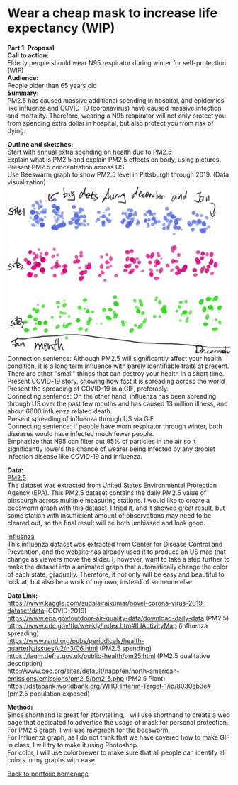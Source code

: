 # Wear a cheap mask to increase life expectancy (WIP)
  **Part 1: Proposal**   
  **Call to action:**     
  Elderly people should wear N95 respirator during winter for self-protection (WIP)  
  **Audience:**   
  People older than 65 years old     
  **Summary:**   
  PM2.5 has caused massive additional spending in hospital, and epidemics like influenza and COVID-19 (coronavirus) have caused massive infection and mortality. Therefore, wearing a N95 respirator will not only protect you from spending extra dollar in hospital, but also protect you from risk of dying.  
    
    
  **Outline and sketches:**  
  Start with annual extra spending on health due to PM2.5  
  Explain what is PM2.5 and explain PM2.5 effects on body, using pictures.  
  Present PM2.5 concentration across US  
  Use Beeswarm graph to show PM2.5 level in Pittsburgh through 2019. (Data visualization)  
  ![data2](beesworm_sketch.png)  
  Connection sentence: Although PM2.5 will significantly affect your health condition, it is a long term influence with barely identifiable traits at present. There are other "small" things that can destroy your health in a short time.  
  Present COVID-19 story, showing how fast it is spreading across the world  
  Present the spreading of COVID-19 in a GIF, preferably.  
  Connecting sentence: On the other hand, influenza has been spreading through US over the past few months and has caused 13 million illness, and about 6600 influenza related death.  
  Present spreading of influenza through US via GIF  
  Connecting sentence: If people have worn respirator through winter, both diseases would have infected much fewer people.  
  Emphasize that N95 can filter out 95% of particles in the air so it significantly lowers the chance of wearer being infected by any droplet infection disease like COVID-19 and influenza.   
 
  
  **Data:**  
  [PM2.5](https://github.com/Barrychen825/chen-portfolio/blob/master/pit%20pm2.5.csv)  
  The dataset was extracted from United States Environmental Protection Agency (EPA). This PM2.5 dataset contains the daily PM2.5 value of pittsburgh across multiple measuring stations. I would like to create a beesworm graph with this dataset. I tried it, and it showed great result, but some station with insufficient amount of observations may need to be cleared out, so the final result will be both umbiased and look good.  
    
  [Influenza](https://github.com/Barrychen825/chen-portfolio/blob/master/Influenza%20map.csv)  
  This influenza dataset was extracted from Center for Disease Control and Prevention, and the website has already used it to produce an US map that change as viewers move the slider. I, however, want to take a step further to make the dataset into a animated graph that automatically change the color of each state, gradually. Therefore, it not only will be easy and beautiful to look at, but also be a work of my own, instead of someone else.  
      
  **Data Link:**   
  https://www.kaggle.com/sudalairajkumar/novel-corona-virus-2019-dataset/data (COVID-2019)  
  https://www.epa.gov/outdoor-air-quality-data/download-daily-data (PM2.5)  
  https://www.cdc.gov/flu/weekly/index.htm#ILIActivityMap (influenza spreading)  
  https://www.rand.org/pubs/periodicals/health-quarterly/issues/v2/n3/06.html (PM2.5 spending)  
  https://laqm.defra.gov.uk/public-health/pm25.html (PM2.5 qualitative description)  
  http://www.cec.org/sites/default/napp/en/north-american-emissions/emissions/pm2_5/pm2_5.php (PM2.5 Plant)  
  https://databank.worldbank.org/WHO-Interim-Target-1/id/8030eb3e# (pm2.5 population exposed)  
    
  **Method:**  
  Since shorthand is great for storytelling, I will use shorthand to create a web page that dedicated to advertise the usage of mask for personal protection.  
  For PM2.5 graph, I will use rawgraph for the beesworm.  
  For Influenza graph, as I do not think that we have covered how to make GIF in class, I will try to make it using Photoshop.  
  For color, I will use colorbrewer to make sure that all people can identify all colors in my graphs with ease.  
  
  
[Back to portfolio homepage](https://barrychen825.github.io/chen-portfolio/)
